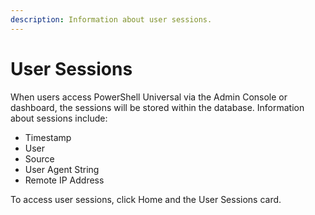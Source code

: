 ```yaml
---
description: Information about user sessions.
---
```


# User Sessions

When users access PowerShell Universal via the Admin Console or dashboard, the sessions will be stored within the database. Information about sessions include:&#x20;

* Timestamp
* User
* Source
* User Agent String
* Remote IP Address

To access user sessions, click Home and the User Sessions card.
